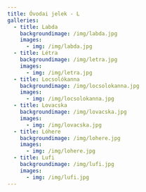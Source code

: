 ```yaml
---
title: Óvodai jelek - L
galleries:
  - title: Labda
    backgroundimage: /img/labda.jpg
    images: 
      - img: /img/labda.jpg
  - title: Létra
    backgroundimage: /img/letra.jpg
    images: 
      - img: /img/letra.jpg
  - title: Locsolókanna
    backgroundimage: /img/locsolokanna.jpg
    images: 
      - img: /img/locsolokanna.jpg
  - title: Lovacska
    backgroundimage: /img/lovacska.jpg
    images: 
      - img: /img/lovacska.jpg
  - title: Lóhere
    backgroundimage: /img/lohere.jpg
    images: 
      - img: /img/lohere.jpg
  - title: Lufi
    backgroundimage: /img/lufi.jpg
    images: 
      - img: /img/lufi.jpg
---
```

  